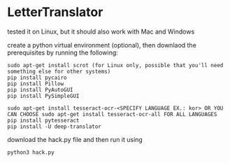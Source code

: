 # LetterTranslator

tested it on Linux, but it should also work with Mac and Windows

create a python virtual environment (optional), then downlaod the prerequisites by running the following:
```
sudo apt-get install scrot (for Linux only, possible that you'll need something else for other systems)
pip install pycairo
pip install Pillow
pip install PyAutoGUI
pip install PySimpleGUI

sudo apt-get install tesseract-ocr-<SPECIFY LANGUAGE EX.: kor> OR YOU CAN CHOOSE sudo apt-get install tesseract-ocr-all FOR ALL LANGUAGES
pip install pytesseract
pip install -U deep-translator
```
download the hack.py file and then run it using

```
python3 hack.py
```
